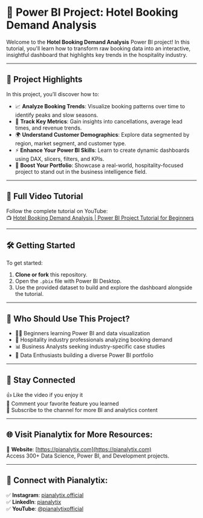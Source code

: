 # 🏨 Power BI Project: Hotel Booking Demand Analysis

Welcome to the **Hotel Booking Demand Analysis** Power BI project! In this tutorial, you'll learn how to transform raw booking data into an interactive, insightful dashboard that highlights key trends in the hospitality industry.

---

## 🚀 Project Highlights

In this project, you’ll discover how to:
- 📈 **Analyze Booking Trends**: Visualize booking patterns over time to identify peaks and slow seasons.
- 🎯 **Track Key Metrics**: Gain insights into cancellations, average lead times, and revenue trends.
- 🌍 **Understand Customer Demographics**: Explore data segmented by region, market segment, and customer type.
- ⚡ **Enhance Your Power BI Skills**: Learn to create dynamic dashboards using DAX, slicers, filters, and KPIs.
- 🌟 **Boost Your Portfolio**: Showcase a real-world, hospitality-focused project to stand out in the business intelligence field.

---

## 🎥 Full Video Tutorial

Follow the complete tutorial on YouTube:  
📺 [Hotel Booking Demand Analysis | Power BI Project Tutorial for Beginners](https://www.youtube.com/watch?v=0wJYVb9E5B8&feature=youtu.be)

---

## 🛠 Getting Started

To get started:
1. **Clone or fork** this repository.
2. Open the `.pbix` file with Power BI Desktop.
3. Use the provided dataset to build and explore the dashboard alongside the tutorial.

---

## 🙌 Who Should Use This Project?

- 🧑‍💻 Beginners learning Power BI and data visualization  
- 🧳 Hospitality industry professionals analyzing booking demand  
- 📊 Business Analysts seeking industry-specific case studies  
- 🚀 Data Enthusiasts building a diverse Power BI portfolio  

---

## 📢 Stay Connected

👍 Like the video if you enjoy it  
💬 Comment your favorite feature you learned  
🔔 Subscribe to the channel for more BI and analytics content

---

## 🌐 Visit Pianalytix for More Resources:

🔗 **Website**: [https://pianalytix.com](https://pianalytix.com)  
Access 300+ Data Science, Power BI, and Development projects.

---

## 📲 Connect with Pianalytix:

✅ **Instagram**: [pianalytix.official](https://www.instagram.com/pianalytix.official/)  
✅ **LinkedIn**: [pianalytix](https://www.linkedin.com/company/pianalytix/)  
✅ **YouTube**: [@pianalytixofficial](https://m.youtube.com/@pianalytixofficial)
